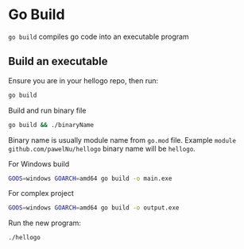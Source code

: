 # Go Build

`go build` compiles go code into an executable program

## Build an executable

Ensure you are in your hellogo repo, then run:

```bash
go build
```

Build and run binary file

```bash
go build && ./binaryName
```

Binary name is usually module name from `go.mod` file. 
Example `module github.com/pawelNu/hellogo` binary name will be `hellogo`.

For Windows build

```bash
GOOS=windows GOARCH=amd64 go build -o main.exe
```

For complex project

```bash
GOOS=windows GOARCH=amd64 go build -o output.exe
```

Run the new program:

```bash
./hellogo
```
